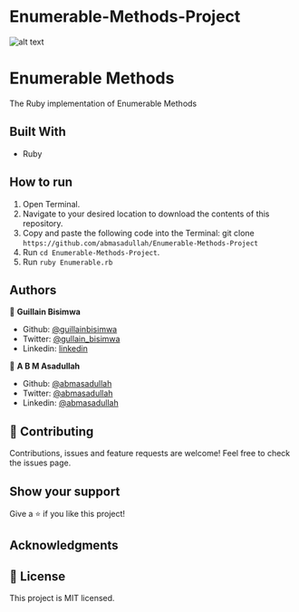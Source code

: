 # Enumerable-Methods-Project
![alt text](https://camo.githubusercontent.com/3a5835d4f56c57cec85939ac345e43fef164c178/68747470733a2f2f696d672e736869656c64732e696f2f62616467652f4d6963726f76657273652d626c756576696f6c6574 "Microverse")

# Enumerable Methods
The Ruby implementation of Enumerable Methods

## Built With
- Ruby

## How to run
1. Open Terminal.
2. Navigate to your desired location to download the contents of this repository.
3. Copy and paste the following code into the Terminal: git clone ```https://github.com/abmasadullah/Enumerable-Methods-Project```
4. Run ```cd Enumerable-Methods-Project```.
5. Run ```ruby Enumerable.rb```

## Authors
👤 **Guillain Bisimwa**

- Github: [@guillainbisimwa](https://github.com/guillainbisimwa)
- Twitter: [@gullain_bisimwa](https://twitter.com/gullain_bisimwa)
- Linkedin: [linkedin](https://www.linkedin.com/in/guillain-bisimwa-8a8b7a7b/)

👤 **A B M Asadullah**

- Github: [@abmasadullah](https://github.com/abmasadullah)
- Twitter: [@abmasadullah](https://twitter.com/abmasadullah)
- Linkedin: [@abmasadullah](https://www.linkedin.com/in/abmasadullah/)

## 🤝 Contributing
Contributions, issues and feature requests are welcome!
Feel free to check the issues page.

## Show your support
Give a ⭐️ if you like this project!

## Acknowledgments

## 📝 License
This project is MIT licensed.
